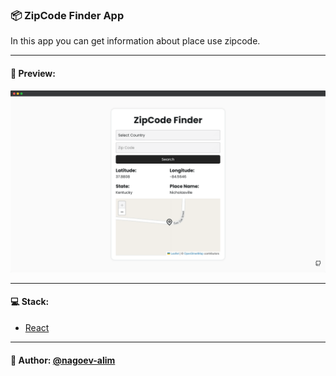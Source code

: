 ### 📦 ZipCode Finder App

In this app you can get information about place use zipcode.

---

#### 🌄 Preview:

![App Screenshot](src/assets/images/preview/1.png)

-----

#### 💻 Stack:

- [React](https://ru.reactjs.org/)

-----
#### 🙌 Author: [@nagoev-alim](https://github.com/nagoev-alim)
